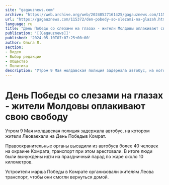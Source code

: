 ```yaml
---
site: "gagauznews.com"
archive: "https://web.archive.org/web/20240527161425/gagauznews.com/115372/den-pobedy-so-slezami-na-glazah.html"
url: "https://gagauznews.com/115372/den-pobedy-so-slezami-na-glazah.html"
language: ru
title: "День Победы со слезами на глазах - жители Молдовы оплакивают свою свободу"
publication: '[[Gagauznews]]'
published: '2024-05-10T07:07:25+00:00'
author: Ольга Л.
section:
- Видео
- Выбор редакции
- Общество
- Политика
description: "Утром 9 Мая молдавская полиция задержала автобус, на котором жители Леова ехали на День Победы в Комрат. Правоохранительные органы высадили из автобуса более 40 человек на окраине Комрата, транспорт при этом арестовали. В итоге люди были вынуждены идти на праздничный парад по жаре около 10 километров. Устроители марша Победы в Комрате организовали жителям Леова транспорт, чтобы они смогли вернуться домой."
---
```


# День Победы со слезами на глазах - жители Молдовы оплакивают свою свободу

Утром 9 Мая молдавская полиция задержала автобус, на котором жители Леоваехали на День Победыв Комрат.

Правоохранительные органы высадили из автобуса более 40 человек на окраине Комрата, транспорт при этом арестовали. В итоге люди были вынуждены идти на праздничный парад по жаре около 10 километров.

Устроители марша Победы в Комрате организовали жителям Леова транспорт, чтобы они смогли вернуться домой.
